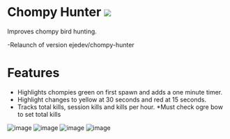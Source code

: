 # Chompy Hunter [![](https://img.shields.io/endpoint?url=https://i.pluginhub.info/shields/installs/plugin/chompy-hunter)](https://runelite.net/plugin-hub)
Improves chompy bird hunting.

-Relaunch of version ejedev/chompy-hunter

# Features

- Highlights chompies green on first spawn and adds a one minute timer.
- Highlight changes to yellow at 30 seconds and red at 15 seconds.
- Tracks total kills, session kills and kills per hour.
*Must check ogre bow to set total kills

![image](https://user-images.githubusercontent.com/16944807/213571409-4362f2cc-817e-4d30-8c6b-77a95c23e24a.png)
![image](https://user-images.githubusercontent.com/16944807/213571801-bf2a0f19-d0dd-40a2-b9fb-a81db50d637d.png)
![image](https://user-images.githubusercontent.com/16944807/213571814-95236952-feb0-4f36-9cb0-3e2c191081aa.png)
![image](https://user-images.githubusercontent.com/16944807/213571853-866393ec-2221-42db-af8e-971093d30fb8.png)
